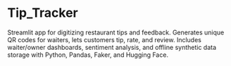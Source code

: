 # Tip_Tracker
Streamlit app for digitizing restaurant tips and feedback. Generates unique QR codes for waiters, lets customers tip, rate, and review. Includes waiter/owner dashboards, sentiment analysis, and offline synthetic data storage with Python, Pandas, Faker, and Hugging Face.
